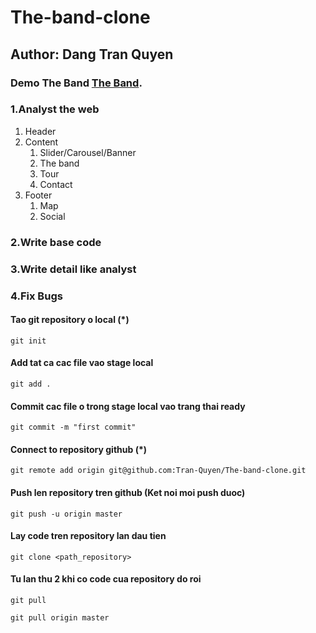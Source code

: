 # The-band-clone
## Author: Dang Tran Quyen
### Demo The Band [The Band](https://tran-quyen.github.io/the-band-clone/).

### 1.Analyst the web
1. Header
2. Content
   1. Slider/Carousel/Banner
   2. The band
   3. Tour
   4. Contact
3. Footer
   1. Map
   2. Social
### 2.Write base code
### 3.Write detail like analyst
### 4.Fix Bugs



#### Tao git repository o local (\*)

```
git init
```

#### Add tat ca cac file vao stage local

```
git add .
```

#### Commit cac file o trong stage local vao trang thai ready

```
git commit -m "first commit"
```

#### Connect to repository github (\*)

```
git remote add origin git@github.com:Tran-Quyen/The-band-clone.git
```

#### Push len repository tren github (Ket noi moi push duoc)

```
git push -u origin master
```

#### Lay code tren repository lan dau tien

```
git clone <path_repository>
```

#### Tu lan thu 2 khi co code cua repository do roi

```
git pull
```

```
git pull origin master
```
